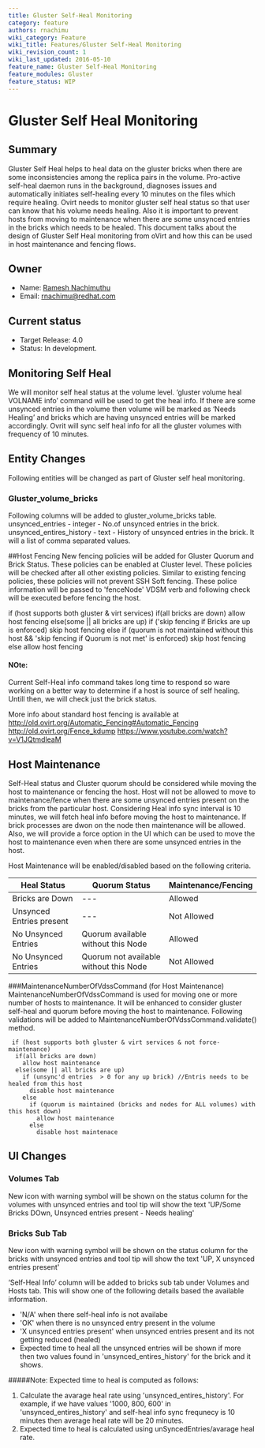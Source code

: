 ```yaml
---
title: Gluster Self-Heal Monitoring
category: feature
authors: rnachimu
wiki_category: Feature
wiki_title: Features/Gluster Self-Heal Monitoring
wiki_revision_count: 1
wiki_last_updated: 2016-05-10
feature_name: Gluster Self-Heal Monitoring
feature_modules: Gluster
feature_status: WIP
---
```


# Gluster Self Heal Monitoring

## Summary

Gluster Self Heal helps to heal data on the gluster bricks when there are some inconsistencies among the replica pairs in the volume. Pro-active self-heal daemon runs in the background, diagnoses issues and automatically initiates self-healing every 10 minutes on the files which require healing. Ovirt needs to monitor gluster self heal status so that user can know that his volume needs healing. Also it is important to prevent hosts from moving to maintenance when there are some unsynced entries in the bricks which needs to be healed. This document talks about the design of Gluster Self Heal monitoring from oVirt and how this can be used in host maintenance and fencing flows.

## Owner

*   Name: [Ramesh Nachimuthu](User:rnachimu)
*   Email: <rnachimu@redhat.com>

## Current status
*   Target Release: 4.0
*   Status: In development.

## Monitoring Self Heal
We will monitor self heal status at the volume level. ‘gluster volume heal VOLNAME info’ command will be used to get the heal info. If there are some unsynced entries in the volume then volume will be marked as ‘Needs Healing’ and bricks which are having unsynced entries will be marked accordingly. Ovrit will sync self heal info for all the gluster volumes with frequency of 10 minutes.

## Entity Changes
Following entities will be changed as part of Gluster self heal monitoring.

### Gluster_volume_bricks
  Following columns will be added to gluster_volume_bricks table.
  unsynced_entries  - integer - No.of unsynced entries in the brick.
  unsynced_entires_history - text - History of unsynced entries in the brick. It will a list of comma separated values.

##Host Fencing
New fencing policies will be added for Gluster Quorum and Brick Status. These policies can be enabled at Cluster level.
These policies will be checked after all other existing policies. Similar to existing fencing policies, these policies will not prevent SSH Soft fencing. These police information will be passed to 'fenceNode' VDSM verb and following check will be executed before fencing the host.

   if (host supports both gluster & virt services)
      if(all bricks are down)
        allow host fencing
      else(some || all bricks are up)
        if ('skip fencing if Bricks are up is enforced)
          skip host fencing
        else
          if (quorum is not maintained without this host && 'skip fencing if Quorum is not met' is enforced)
            skip host fencing
          else
            allow host fencing

#### NOte:
Current Self-Heal info command takes long time to respond so ware working on a better way to determine if a host is source of self healing. Untill then, we will check just the brick status.

More info about standard host fencing is available at http://old.ovirt.org/Automatic_Fencing#Automatic_Fencing http://old.ovirt.org/Fence_kdump https://www.youtube.com/watch?v=V1JQtmdleaM
 
## Host Maintenance
Self-Heal status and Cluster quorum should be considered while moving the host to maintenance or fencing the host. Host will not be allowed to move to maintenance/fence when there are some unsynced entries present on the bricks from the particular host. Considering Heal info sync interval is 10 minutes, we will fetch heal info before moving the host to maintenance. If brick processes are dwon on the node then maintenance will be allowed. Also, we will provide a force option in the UI which can be used to move the host to maintenance even when there are some unsynced entries in the host. 

Host Maintenance will be enabled/disabled based on the following criteria.

| Heal Status | Quorum Status | Maintenance/Fencing |
| --- | --- | --- |
| Bricks are Down | --- | Allowed |
| Unsynced Entries present | --- | Not Allowed |
| No Unsynced Entries | Quorum available without this Node | Allowed |
| No Unsynced Entries | Quorum not available without this Node | Not Allowed | 

###MaintenanceNumberOfVdssCommand (for Host Maintenance)
  MaintenanceNumberOfVdssCommand is used for moving one or more number of hosts to maintenance. It will be enhanced to consider gluster self-heal and quorum before moving the host to maintenance. Following validations will be added to MaintenanceNumberOfVdssCommand.validate() method.
  
     if (host supports both gluster & virt services & not force-maintenance)
      if(all bricks are down)
        allow host maintenance
      else(some || all bricks are up)
        if (unsync'd entries  > 0 for any up brick) //Entris needs to be healed from this host
          disable host maintenance
        else
          if (quorum is maintained (bricks and nodes for ALL volumes) with this host down)
            allow host maintenance
          else
            disable host maintenace
  
## UI Changes

### Volumes Tab
New icon with warning symbol will be shown on the status column for the volumes with unsynced entries and tool tip will show the text 'UP/Some Bricks DOwn, Unsynced entries present - Needs healing'

### Bricks Sub Tab
New icon with warning symbol will be shown on the status column for the bricks with unsynced entries and tool tip will show the text 'UP,  X unsynced entries present'

‘Self-Heal Info’ column will be added to bricks sub tab under Volumes and Hosts tab. This will show one of the following details based the available information.

- 'N/A' when there self-heal info is not availabe
- 'OK' when there is no unsynced entry present in the volume
- 'X unsynced entries present' when unsynced entries present and its not getting reduced (healed)
- Expected time to heal all the unsynced entries will be shown if more then two values found in 'unsynced_entires_history' for the brick and it shows.

#####Note: 
Expected time to heal is computed as follows:

1. Calculate the avarage heal rate using 'unsynced_entires_history'. For example, if we have values '1000, 800, 600' in 
'unsynced_entires_history' and self-heal info sync frequnecy is 10 minutes then average heal rate will be 20 minutes.
2. Expected time to heal is calculated using unSyncedEntries/avarage heal rate.

 
